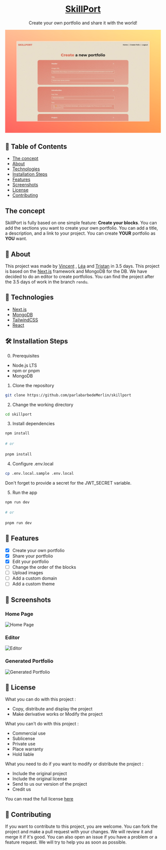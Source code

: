 <div align="center">

# [SkillPort](https://github.com/parlabarbedeMerlin/skillport)

<p>
Create your own portfolio and share it with the world!
</p>

![index Page](./github/index.png)
</div>

## 📝 Table of Contents
- [The concept](#the-concept)
- [About](#about)
- [Technologies](#technologies)
- [Installation Steps](#installation-steps)
- [Features](#features)
- [Screenshots](#screenshots)
- [License](#license)
- [Contributing](#contributing)

## The concept
SkillPort is fully based on one simple feature: **Create your blocks**. You can add the sections you want to create your own portfolio. You can add a title, a description, and a link to your project. You can create **YOUR** portfolio as **YOU** want.

## 🧐 About
This project was made by [Vincent](https://github.com/VGauthieer) , [Léa](https://github.com/leashmt) and [Tristan](https://github.com/parlabarbedeMerlin) in 3.5 days. This project is based on the [Next.js](https://nextjs.org/) framework and MongoDB for the DB. We have decided to do an editor to create portfolios. You can find the project after the 3.5 days of work in the branch `rendu`.

## 🚀 Technologies
- [Next.js](https://nextjs.org/)
- [MongoDB](https://www.mongodb.com/)
- [TailwindCSS](https://tailwindcss.com/)
- [React](https://reactjs.org/)

## 🛠️ Installation Steps
0. Prerequisites
- Node.js LTS
- npm or pnpm
- MongoDB

1. Clone the repository

```bash
git clone https://github.com/parlabarbedeMerlin/skillport
```

2. Change the working directory

```bash
cd skillport
```

3. Install dependencies

```bash
npm install

# or

pnpm install

```

4. Configure .env.local

```bash
cp .env.local.sample .env.local
```
Don't forget to provide a secret for the JWT_SECRET variable.

5. Run the app

```bash
npm run dev

# or

pnpm run dev
```

## 🌟 Features
- [x] Create your own portfolio
- [x] Share your portfolio 
- [x] Edit your portfolio
- [ ] Change the order of the blocks
- [ ] Upload images
- [ ] Add a custom domain
- [ ] Add a custom theme

## 📸 Screenshots
### Home Page
![Home Page](./github/home.png)

### Editor
![Editor](./github/editor.png)

### Generated Portfolio
![Generated Portfolio](./github/generatedFolio.png)


## 📜 License
What you can do with this project :
- Copy, distribute and display the project
- Make derivative works or Modify the project

What you can't do with this project :
- Commercial use
- Sublicense
- Private use
- Place warranty
- Hold liable

What you need to do if you want to modify or distribute the project :
- Include the original project
- Include the original license
- Send to us our version of the project
- Credit us

You can read the full license [here](./LICENSE)

## 🤝 Contributing

If you want to contribute to this project, you are welcome. You can fork the project and make a pull request with your changes. We will review it and merge it if it's good. You can also open an issue if you have a problem or a feature request. We will try to help you as soon as possible.